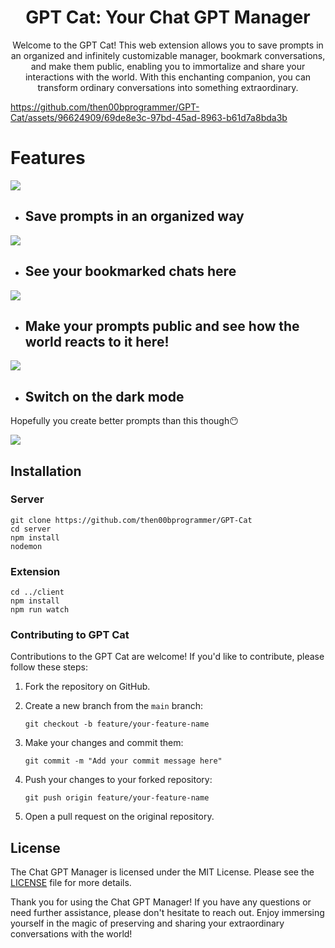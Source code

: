 <h1 align="center">GPT Cat: Your Chat GPT Manager</h1>
<p align="center">
Welcome to the GPT Cat! This web extension allows you to save prompts in an organized and infinitely customizable manager, bookmark conversations, and make them public, enabling you to immortalize and share your interactions with the world. With this enchanting companion, you can transform ordinary conversations into something extraordinary. 
</p>

https://github.com/then00bprogrammer/GPT-Cat/assets/96624909/69de8e3c-97bd-45ad-8963-b61d7a8bda3b
<h1>Features</h1>
<img src='https://github.com/then00bprogrammer/GPT-Cat/assets/96624909/ae76a0fd-251c-4d10-8eaa-41f638663213'/>
<ul>
  <li><h2>Save prompts in an organized way</h2></li>
</ul>
<img src='https://github.com/then00bprogrammer/GPT-Cat/assets/96624909/925632bb-11be-4c79-9f30-e9d2c8871a4b'/>
<ul>
  <li><h2>See your bookmarked chats here</h2></li>
</ul>
<img src='https://github.com/then00bprogrammer/GPT-Cat/assets/96624909/90d7a00b-6e90-4142-97f9-465a60739f5d'/>
<ul>
  <li><h2>Make your prompts public and see how the world reacts to it here!</h2></li>
</ul>
<img src='https://github.com/then00bprogrammer/GPT-Cat/assets/96624909/db339c77-800d-4ea2-bf6d-5077ed4546be'/>
<ul>
  <li><h2>Switch on the dark mode</h2></li>
</ul>
<p>Hopefully you create better prompts than this though😶</p>
<img src='https://github.com/then00bprogrammer/GPT-Cat/assets/96624909/2e2a099d-0b61-444a-9ebd-44aa1fed7ca2'/>
<h2>Installation</h2>
<h3>Server</h3>

```shell
git clone https://github.com/then00bprogrammer/GPT-Cat
cd server
npm install
nodemon
```
<h3>Extension</h3>

```shell
cd ../client
npm install
npm run watch
```
<h3>Contributing to GPT Cat</h3>
Contributions to the GPT Cat are welcome! If you'd like to contribute, please follow these steps:

1. Fork the repository on GitHub.

2. Create a new branch from the `main` branch:

   ```shell
   git checkout -b feature/your-feature-name
3. Make your changes and commit them:

   ```shell
   git commit -m "Add your commit message here"
   ```
4. Push your changes to your forked repository:
   ```shell
   git push origin feature/your-feature-name
   ```
5. Open a pull request on the original repository.
   
<h2>License</h2>
The Chat GPT Manager is licensed under the MIT License. Please see the <a href='https://github.com/then00bprogrammer/GPT-Cat/blob/main/LICENSE'>LICENSE</a> file for more details.

Thank you for using the Chat GPT Manager! If you have any questions or need further assistance, please don't hesitate to reach out. Enjoy immersing yourself in the magic of preserving and sharing your extraordinary conversations with the world!
   

